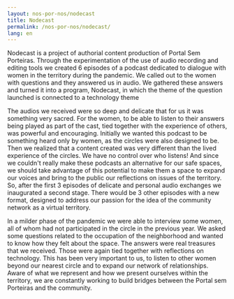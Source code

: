 ```yaml
---
layout: nos-por-nos/nodecast
title: Nodecast
permalink: /nos-por-nos/nodecast/
lang: en
---
```

Nodecast is a project of authorial content production of Portal Sem Porteiras. Through the experimentation of the use of audio recording and editing tools we created 6 episodes of a podcast dedicated to dialogue with women in the territory during the pandemic.
We called out to the women with questions and they answered us in audio.
We gathered these answers and turned it into a program, Nodecast, in which the theme of the question launched is connected to a technology theme

The audios we received were so deep and delicate that for us it was something very sacred. For the women, to be able to listen to their answers being played as part of the cast, tied together with the experience of others, was powerful and encouraging.
Initially we wanted this podcast to be something heard only by women, as the circles were also designed to be. Then we realized that a content created was very different than the lived experience of the circles. We have no control over who listens! And since we couldn't really make these podcasts an alternative for our safe spaces, we should take advantage of this potential to make them a space to expand our voices and bring to the public our reflections on issues of the territory.
So, after the first 3 episodes of delicate and personal audio exchanges we inaugurated a second stage.
There would be 3 other episodes with a new format, designed to address our passion for the idea of the community network as a virtual territory.

In a milder phase of the pandemic we were able to interview some women, all of whom had not participated in the circle in the previous year. We asked some questions related to the occupation of the neighborhood and wanted to know how they felt about the space. The answers were real treasures that we received. Those were again tied together with reflections on technology. This has been very important to us, to listen to other women beyond our nearest circle and to expand our network of relationships. Aware of what we represent and how we present ourselves within the territory, we are constantly working to build bridges between the Portal sem Porteiras and the community.
